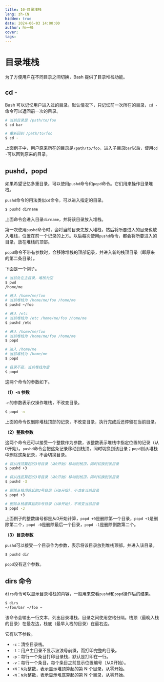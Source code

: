 ```yaml
---
title: 10-目录堆栈
lang: zh-CN
hidden: true
date: 2024-06-03 14:00:00
author: 阮一峰
cover: 
tags:
---
```


# 目录堆栈

为了方便用户在不同目录之间切换，Bash 提供了目录堆栈功能。

## cd -

Bash 可以记忆用户进入过的目录。默认情况下，只记忆前一次所在的目录，`cd -`命令可以返回前一次的目录。

```bash
# 当前目录是 /path/to/foo
$ cd bar

# 重新回到 /path/to/foo
$ cd -
```

上面例子中，用户原来所在的目录是`/path/to/foo`，进入子目录`bar`以后，使用`cd -`可以回到原来的目录。

## pushd，popd

如果希望记忆多重目录，可以使用`pushd`命令和`popd`命令。它们用来操作目录堆栈。

`pushd`命令的用法类似`cd`命令，可以进入指定的目录。

```bash
$ pushd dirname
```

上面命令会进入目录`dirname`，并将该目录放入堆栈。

第一次使用`pushd`命令时，会将当前目录先放入堆栈，然后将所要进入的目录也放入堆栈，位置在前一个记录的上方。以后每次使用`pushd`命令，都会将所要进入的目录，放在堆栈的顶部。

`popd`命令不带有参数时，会移除堆栈的顶部记录，并进入新的栈顶目录（即原来的第二条目录）。

下面是一个例子。

```bash
# 当前处在主目录，堆栈为空
$ pwd
/home/me

# 进入 /home/me/foo
# 当前堆栈为 /home/me/foo /home/me
$ pushd ~/foo

# 进入 /etc
# 当前堆栈为 /etc /home/me/foo /home/me
$ pushd /etc

# 进入 /home/me/foo
# 当前堆栈为 /home/me/foo /home/me
$ popd

# 进入 /home/me
# 当前堆栈为 /home/me
$ popd

# 目录不变，当前堆栈为空
$ popd
```

这两个命令的参数如下。

**（1）-n 参数**

`-n`的参数表示仅操作堆栈，不改变目录。

```bash
$ popd -n
```

上面的命令仅删除堆栈顶部的记录，不改变目录，执行完成后还停留在当前目录。

**（2）整数参数**

这两个命令还可以接受一个整数作为参数，该整数表示堆栈中指定位置的记录（从0开始）。`pushd`命令会把这条记录移动到栈顶，同时切换到该目录；`popd`则从堆栈中删除这条记录，不会切换目录。

```bash
# 将从栈顶算起的3号目录（从0开始）移动到栈顶，同时切换到该目录
$ pushd +3

# 将从栈底算起的3号目录（从0开始）移动到栈顶，同时切换到该目录
$ pushd -3

# 删除从栈顶算起的3号目录（从0开始），不改变当前目录
$ popd +3

# 删除从栈底算起的3号目录（从0开始），不改变当前目录
$ popd -3
```

上面例子的整数编号都是从0开始计算，`popd +0`是删除第一个目录，`popd +1`是删除第二个，`popd -0`是删除最后一个目录，`popd -1`是删除倒数第二个。

**（3）目录参数**

`pushd`可以接受一个目录作为参数，表示将该目录放到堆栈顶部，并进入该目录。

```bash
$ pushd dir
```

`popd`没有这个参数。

## dirs 命令

`dirs`命令可以显示目录堆栈的内容，一般用来查看`pushd`和`popd`操作后的结果。

```bash
$ dirs
~/foo/bar ~/foo ~
```

该命令会输出一行文本，列出目录堆栈，目录之间使用空格分隔。栈顶（最晚入栈的目录）在最左边，栈底（最早入栈的目录）在最右边。

它有以下参数。

- `-c`：清空目录栈。
- `-l`：用户主目录不显示波浪号前缀，而打印完整的目录。
- `-p`：每行一个条目打印目录栈，默认是打印在一行。
- `-v`：每行一个条目，每个条目之前显示位置编号（从0开始）。
- `+N`：`N`为整数，表示显示堆顶算起的第 N 个目录，从零开始。
- `-N`：`N`为整数，表示显示堆底算起的第 N 个目录，从零开始。

